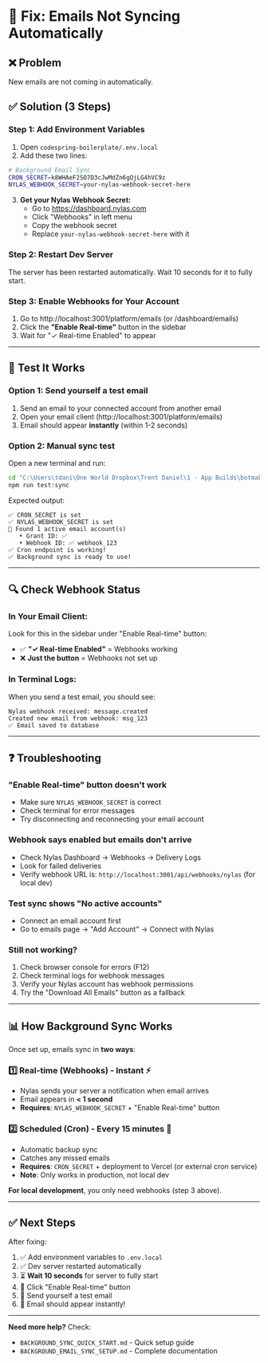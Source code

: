 # 🔧 Fix: Emails Not Syncing Automatically

## ❌ Problem
New emails are not coming in automatically.

## ✅ Solution (3 Steps)

### **Step 1: Add Environment Variables**

1. Open `codespring-boilerplate/.env.local`
2. Add these two lines:

```bash
# Background Email Sync
CRON_SECRET=k8WHAeF2SO7D3cJwMdZn6gQjLG4hVC9z
NYLAS_WEBHOOK_SECRET=your-nylas-webhook-secret-here
```

3. **Get your Nylas Webhook Secret:**
   - Go to https://dashboard.nylas.com
   - Click "Webhooks" in left menu
   - Copy the webhook secret
   - Replace `your-nylas-webhook-secret-here` with it

### **Step 2: Restart Dev Server**

The server has been restarted automatically. Wait 10 seconds for it to fully start.

### **Step 3: Enable Webhooks for Your Account**

1. Go to http://localhost:3001/platform/emails (or /dashboard/emails)
2. Click the **"Enable Real-time"** button in the sidebar
3. Wait for "✓ Real-time Enabled" to appear

---

## 🧪 **Test It Works**

### **Option 1: Send yourself a test email**

1. Send an email to your connected account from another email
2. Open your email client (http://localhost:3001/platform/emails)
3. Email should appear **instantly** (within 1-2 seconds)

### **Option 2: Manual sync test**

Open a new terminal and run:

```bash
cd "C:\Users\tdani\One World Dropbox\Trent Daniel\1 - App Builds\botmakers-client-manager\codespring-boilerplate"
npm run test:sync
```

Expected output:
```
✅ CRON_SECRET is set
✅ NYLAS_WEBHOOK_SECRET is set
📧 Found 1 active email account(s)
   • Grant ID: ✅
   • Webhook ID: ✅ webhook_123
✅ Cron endpoint is working!
✅ Background sync is ready to use!
```

---

## 🔍 **Check Webhook Status**

### **In Your Email Client:**
Look for this in the sidebar under "Enable Real-time" button:
- ✅ **"✓ Real-time Enabled"** = Webhooks working
- ❌ **Just the button** = Webhooks not set up

### **In Terminal Logs:**
When you send a test email, you should see:
```
Nylas webhook received: message.created
Created new email from webhook: msg_123
✅ Email saved to database
```

---

## ❓ **Troubleshooting**

### **"Enable Real-time" button doesn't work**
- Make sure `NYLAS_WEBHOOK_SECRET` is correct
- Check terminal for error messages
- Try disconnecting and reconnecting your email account

### **Webhook says enabled but emails don't arrive**
- Check Nylas Dashboard → Webhooks → Delivery Logs
- Look for failed deliveries
- Verify webhook URL is: `http://localhost:3001/api/webhooks/nylas` (for local dev)

### **Test sync shows "No active accounts"**
- Connect an email account first
- Go to emails page → "Add Account" → Connect with Nylas

### **Still not working?**
1. Check browser console for errors (F12)
2. Check terminal logs for webhook messages
3. Verify your Nylas account has webhook permissions
4. Try the "Download All Emails" button as a fallback

---

## 📊 **How Background Sync Works**

Once set up, emails sync in **two ways**:

### 1️⃣ **Real-time (Webhooks)** - Instant ⚡
- Nylas sends your server a notification when email arrives
- Email appears in **< 1 second**
- **Requires**: `NYLAS_WEBHOOK_SECRET` + "Enable Real-time" button

### 2️⃣ **Scheduled (Cron)** - Every 15 minutes 🔄
- Automatic backup sync
- Catches any missed emails
- **Requires**: `CRON_SECRET` + deployment to Vercel (or external cron service)
- **Note**: Only works in production, not local dev

**For local development**, you only need webhooks (step 3 above).

---

## ✅ **Next Steps**

After fixing:

1. ✅ Add environment variables to `.env.local`
2. ✅ Dev server restarted automatically
3. ⏳ **Wait 10 seconds** for server to fully start
4. 📧 Click "Enable Real-time" button
5. 🧪 Send yourself a test email
6. 🎉 Email should appear instantly!

---

**Need more help?** Check:
- `BACKGROUND_SYNC_QUICK_START.md` - Quick setup guide
- `BACKGROUND_EMAIL_SYNC_SETUP.md` - Complete documentation


